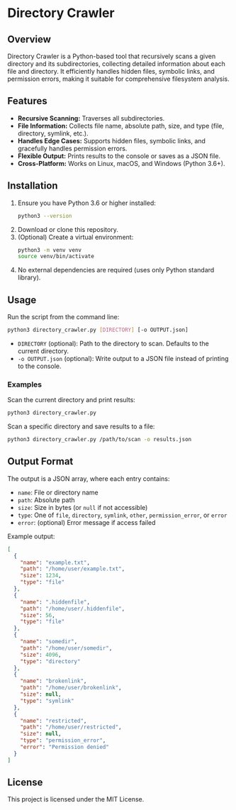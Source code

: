 # Directory Crawler

## Overview

Directory Crawler is a Python-based tool that recursively scans a given directory and its subdirectories, collecting detailed information about each file and directory. It efficiently handles hidden files, symbolic links, and permission errors, making it suitable for comprehensive filesystem analysis.

## Features

- **Recursive Scanning:** Traverses all subdirectories.
- **File Information:** Collects file name, absolute path, size, and type (file, directory, symlink, etc.).
- **Handles Edge Cases:** Supports hidden files, symbolic links, and gracefully handles permission errors.
- **Flexible Output:** Prints results to the console or saves as a JSON file.
- **Cross-Platform:** Works on Linux, macOS, and Windows (Python 3.6+).

## Installation

1. Ensure you have Python 3.6 or higher installed:
   ```sh
   python3 --version
   ```
2. Download or clone this repository.
3. (Optional) Create a virtual environment:
   ```sh
   python3 -m venv venv
   source venv/bin/activate
   ```
4. No external dependencies are required (uses only Python standard library).

## Usage

Run the script from the command line:

```sh
python3 directory_crawler.py [DIRECTORY] [-o OUTPUT.json]
```

- `DIRECTORY` (optional): Path to the directory to scan. Defaults to the current directory.
- `-o OUTPUT.json` (optional): Write output to a JSON file instead of printing to the console.

### Examples

Scan the current directory and print results:
```sh
python3 directory_crawler.py
```

Scan a specific directory and save results to a file:
```sh
python3 directory_crawler.py /path/to/scan -o results.json
```

## Output Format

The output is a JSON array, where each entry contains:

- `name`: File or directory name
- `path`: Absolute path
- `size`: Size in bytes (or `null` if not accessible)
- `type`: One of `file`, `directory`, `symlink`, `other`, `permission_error`, or `error`
- `error`: (optional) Error message if access failed

Example output:
```json
[
  {
    "name": "example.txt",
    "path": "/home/user/example.txt",
    "size": 1234,
    "type": "file"
  },
  {
    "name": ".hiddenfile",
    "path": "/home/user/.hiddenfile",
    "size": 56,
    "type": "file"
  },
  {
    "name": "somedir",
    "path": "/home/user/somedir",
    "size": 4096,
    "type": "directory"
  },
  {
    "name": "brokenlink",
    "path": "/home/user/brokenlink",
    "size": null,
    "type": "symlink"
  },
  {
    "name": "restricted",
    "path": "/home/user/restricted",
    "size": null,
    "type": "permission_error",
    "error": "Permission denied"
  }
]
```

## License

This project is licensed under the MIT License. 